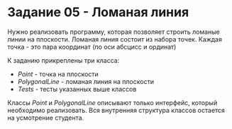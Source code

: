# Задание 05 - Ломаная линия

Нужно реализовать программу, которая позволяет строить ломаные линии на плоскости.
Ломаная линия состоит из набора точек. Каждая точка - это пара координат (по оси абсцисс и ординат)

К заданию прикреплены три класса:
* *Point* - точка на плоскости
* *PolygonalLine* - ломаная линия на плоскости
* *Tests* - тесты указанных выше классов

Классы *Point* и *PolygonalLine* описывают только интерфейс, который необходимо реализовать. Вся внутренняя структура
классов остается на усмотрение студента.

